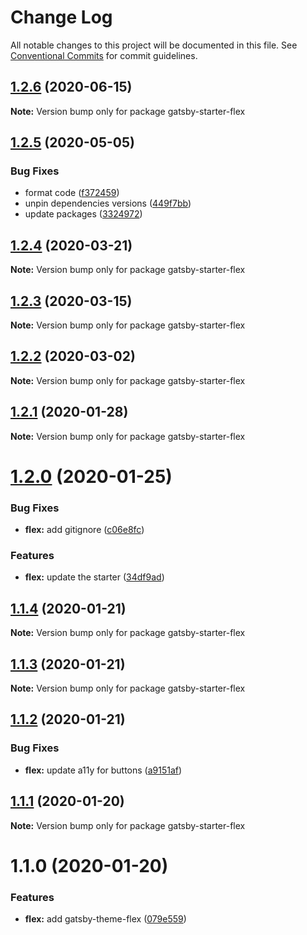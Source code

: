 # Change Log

All notable changes to this project will be documented in this file.
See [Conventional Commits](https://conventionalcommits.org) for commit guidelines.

## [1.2.6](https://github.com/arshad/gatsby-starter-flex/compare/gatsby-starter-flex@1.2.5...gatsby-starter-flex@1.2.6) (2020-06-15)

**Note:** Version bump only for package gatsby-starter-flex





## [1.2.5](https://github.com/arshad/gatsby-starter-flex/compare/gatsby-starter-flex@1.2.4...gatsby-starter-flex@1.2.5) (2020-05-05)


### Bug Fixes

* format code ([f372459](https://github.com/arshad/gatsby-starter-flex/commit/f3724590eded596fd42c0e2f9ef3785140a97d92))
* unpin dependencies versions ([449f7bb](https://github.com/arshad/gatsby-starter-flex/commit/449f7bb84cc2fd566f065b3d96c28a7ab64a1de8))
* update packages ([3324972](https://github.com/arshad/gatsby-starter-flex/commit/3324972976ec6a766b24078e1ec3b4a6414ae211))





## [1.2.4](https://github.com/arshad/gatsby-starter-flex/compare/gatsby-starter-flex@1.2.3...gatsby-starter-flex@1.2.4) (2020-03-21)

**Note:** Version bump only for package gatsby-starter-flex





## [1.2.3](https://github.com/arshad/gatsby-starter-flex/compare/gatsby-starter-flex@1.2.2...gatsby-starter-flex@1.2.3) (2020-03-15)

**Note:** Version bump only for package gatsby-starter-flex





## [1.2.2](https://github.com/arshad/gatsby-starter-flex/compare/gatsby-starter-flex@1.2.1...gatsby-starter-flex@1.2.2) (2020-03-02)

**Note:** Version bump only for package gatsby-starter-flex





## [1.2.1](https://github.com/arshad/gatsby-starter-flex/compare/gatsby-starter-flex@1.2.0...gatsby-starter-flex@1.2.1) (2020-01-28)

**Note:** Version bump only for package gatsby-starter-flex





# [1.2.0](https://github.com/arshad/gatsby-starter-flex/compare/gatsby-starter-flex@1.1.4...gatsby-starter-flex@1.2.0) (2020-01-25)


### Bug Fixes

* **flex:** add gitignore ([c06e8fc](https://github.com/arshad/gatsby-starter-flex/commit/c06e8fcd7ea8457fddd1301d70fa26357f57053b))


### Features

* **flex:** update the starter ([34df9ad](https://github.com/arshad/gatsby-starter-flex/commit/34df9add1574ff020276f53b631a83e7c2f814b9))





## [1.1.4](https://github.com/arshad/gatsby-starter-flex/compare/gatsby-starter-flex@1.1.3...gatsby-starter-flex@1.1.4) (2020-01-21)

**Note:** Version bump only for package gatsby-starter-flex





## [1.1.3](https://github.com/arshad/gatsby-starter-flex/compare/gatsby-starter-flex@1.1.2...gatsby-starter-flex@1.1.3) (2020-01-21)

**Note:** Version bump only for package gatsby-starter-flex





## [1.1.2](https://github.com/arshad/gatsby-starter-flex/compare/gatsby-starter-flex@1.1.1...gatsby-starter-flex@1.1.2) (2020-01-21)


### Bug Fixes

* **flex:** update a11y for buttons ([a9151af](https://github.com/arshad/gatsby-starter-flex/commit/a9151af381466e5f5cc7cff14a8a08bb752235ca))





## [1.1.1](https://github.com/arshad/gatsby-starter-flex/compare/gatsby-starter-flex@1.1.0...gatsby-starter-flex@1.1.1) (2020-01-20)

**Note:** Version bump only for package gatsby-starter-flex

# 1.1.0 (2020-01-20)

### Features

- **flex:** add gatsby-theme-flex ([079e559](https://github.com/arshad/gatsby-starter-flex/commit/079e55914791f735cbbfe492dd6bb0b3d9ac12ad))

